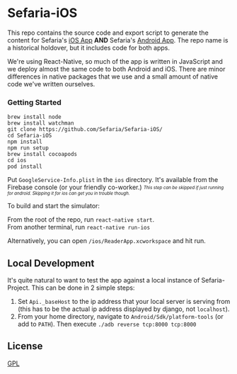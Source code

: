 # Sefaria-iOS
This repo contains the source code and export script to generate the content for Sefaria's [iOS App](https://itunes.apple.com/us/app/sefaria/id1163273965?mt=8) **AND** Sefaria's [Android App](https://play.google.com/store/apps/details?id=org.sefaria.sefaria&hl=en&gl=US). The repo name is a historical holdover, but it includes code for both apps.

We're using React-Native, so much of the app is written in JavaScript and we deploy almost the same code to both Android and iOS. There are minor differences in native packages that we use and a small amount of native code we've written ourselves.

### Getting Started

```
brew install node
brew install watchman
git clone https://github.com/Sefaria/Sefaria-iOS/
cd Sefaria-iOS                          
npm install
npm run setup
brew install cocoapods
cd ios
pod install
```
Put `GoogleService-Info.plist` in the `ios` directory.  It's available from the Firebase console (or your friendly co-worker.)
_<sub><sup>This step can be skipped if just running for android. Skipping it for ios can get you in trouble though.</sup></sub>_


To build and start the simulator:

From the root of the repo, run `react-native start`.  
From another terminal, run `react-native run-ios`

Alternatively, you can open `/ios/ReaderApp.xcworkspace` and hit run.


## Local Development
It's quite natural to want to test the app against a local instance of Sefaria-Project. This can be done in 2 simple steps:

1. Set `Api._baseHost` to the ip address that your local server is serving from (this has to be the actual ip address displayed by django, not `localhost`).
2. From your home directory, navigate to `Android/Sdk/platform-tools` (or add to `PATH`). Then execute `./adb reverse tcp:8000 tcp:8000`


## License
[GPL](http://www.gnu.org/copyleft/gpl.html)
